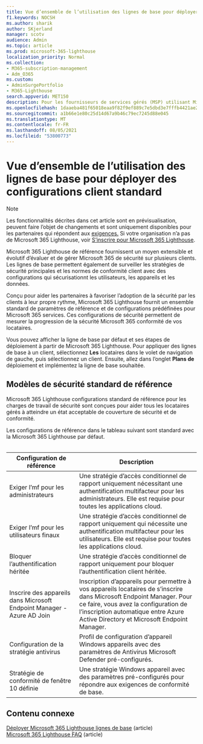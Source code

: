 ```yaml
---
title: Vue d’ensemble de l’utilisation des lignes de base pour déployer des configurations client standard
f1.keywords: NOCSH
ms.author: sharik
author: SKjerland
manager: scotv
audience: Admin
ms.topic: article
ms.prod: microsoft-365-lighthouse
localization_priority: Normal
ms.collection:
- M365-subscription-management
- Adm_O365
ms.custom:
- AdminSurgePortfolio
- M365-Lighthouse
search.appverid: MET150
description: Pour les fournisseurs de services gérés (MSP) utilisant Microsoft 365 Lighthouse, découvrez comment utiliser les lignes de base pour déployer des configurations client standard.
ms.openlocfilehash: 1daaeba481f65018eaa9f82f9ef889c7e5dbd3e7fffb4421ae24aa1facf39354
ms.sourcegitcommit: a1b66e1e80c25d14d67a9b46c79ec7245d88e045
ms.translationtype: MT
ms.contentlocale: fr-FR
ms.lasthandoff: 08/05/2021
ms.locfileid: "53800773"
---
```

# <a name="overview-of-using-baselines-to-deploy-standard-tenant-configurations"></a>Vue d’ensemble de l’utilisation des lignes de base pour déployer des configurations client standard 

> [!NOTE]
> Les fonctionnalités décrites dans cet article sont en prévisualisation, peuvent faire l’objet de changements et sont uniquement disponibles pour les partenaires qui répondent aux [exigences.](m365-lighthouse-requirements.md) Si votre organisation n’a pas de Microsoft 365 Lighthouse, voir [S’inscrire pour Microsoft 365 Lighthouse](m365-lighthouse-sign-up.md).

Microsoft 365 Lighthouse de référence fournissent un moyen extensible et évolutif d’évaluer et de gérer Microsoft 365 de sécurité sur plusieurs clients. Les lignes de base permettent également de surveiller les stratégies de sécurité principales et les normes de conformité client avec des configurations qui sécurisationnt les utilisateurs, les appareils et les données.

Conçu pour aider les partenaires à favoriser l’adoption de la sécurité par les clients à leur propre rythme, Microsoft 365 Lighthouse fournit un ensemble standard de paramètres de référence et de configurations prédéfinëes pour Microsoft 365 services. Ces configurations de sécurité permettent de mesurer la progression de la sécurité Microsoft 365 conformité de vos locataires.

Vous pouvez afficher la ligne de base par défaut et ses étapes de déploiement à partir de Microsoft 365 Lighthouse. Pour appliquer des lignes de base à un client, sélectionnez **Les** locataires dans le volet de navigation de gauche, puis sélectionnez un client. Ensuite, allez dans l’onglet **Plans de** déploiement et implémentez la ligne de base souhaitée.

## <a name="standard-baseline-security-templates"></a>Modèles de sécurité standard de référence

Microsoft 365 Lighthouse configurations standard de référence pour les charges de travail de sécurité sont conçues pour aider tous les locataires gérés à atteindre un état acceptable de couverture de sécurité et de conformité.

Les configurations de référence dans le tableau suivant sont standard avec la Microsoft 365 Lighthouse par défaut.<br><br>

| Configuration de référence | Description |
|--|--|
| Exiger l’mf pour les administrateurs | Une stratégie d’accès conditionnel de rapport uniquement nécessitant une authentification multifacteur pour les administrateurs. Elle est requise pour toutes les applications cloud. |
| Exiger l’mf pour les utilisateurs finaux | Une stratégie d’accès conditionnel de rapport uniquement qui nécessite une authentification multifacteur pour les utilisateurs. Elle est requise pour toutes les applications cloud. |
| Bloquer l’authentification héritée | Une stratégie d’accès conditionnel de rapport uniquement pour bloquer l’authentification client héritée. |
| Inscrire des appareils dans Microsoft Endpoint Manager - Azure AD Join | Inscription d’appareils pour permettre à vos appareils locataires de s’inscrire dans Microsoft Endpoint Manager. Pour ce faire, vous avez la configuration de l’inscription automatique entre Azure Active Directory et Microsoft Endpoint Manager. |
| Configuration de la stratégie antivirus | Profil de configuration d’appareil Windows appareils avec des paramètres de Antivirus Microsoft Defender pré-configurés. |
| Stratégie de conformité de fenêtre 10 définie | Une stratégie Windows appareil avec des paramètres pré-configurés pour répondre aux exigences de conformité de base. |

## <a name="related-content"></a>Contenu connexe

[Déployer Microsoft 365 Lighthouse lignes de base](m365-lighthouse-deploy-baselines.md) (article)\
[Microsoft 365 Lighthouse FAQ](m365-lighthouse-faq.yml) (article)
